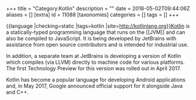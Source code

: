 +++
title = "Category:Kotlin"
description = ""
date = 2018-05-02T09:44:06Z
aliases = []
[extra]
id = 11088
[taxonomies]
categories = []
tags = []
+++

{{language
|checking=static
|tags=kotlin
|site=http://kotlinlang.org}}Kotlin is a statically-typed programming language that runs on the [[JVM]] and can also be compiled to JavaScript. It is being developed by JetBrains with assistance from open source contributors and is intended for industrial use.


In addition, a separate team at JetBrains is developing a version of Kotlin which compiles (via LLVM) directly to machine code for various platforms. The first Technology Preview for this version was rolled out in April 2017.

Kotlin has become a popular language for developing Android applications and, in May 2017, Google announced official support for it alongside Java and C++.
